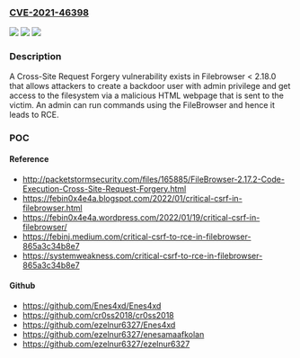 ### [CVE-2021-46398](https://cve.mitre.org/cgi-bin/cvename.cgi?name=CVE-2021-46398)
![](https://img.shields.io/static/v1?label=Product&message=n%2Fa&color=blue)
![](https://img.shields.io/static/v1?label=Version&message=n%2Fa&color=blue)
![](https://img.shields.io/static/v1?label=Vulnerability&message=n%2Fa&color=brighgreen)

### Description

A Cross-Site Request Forgery vulnerability exists in Filebrowser < 2.18.0 that allows attackers to create a backdoor user with admin privilege and get access to the filesystem via a malicious HTML webpage that is sent to the victim. An admin can run commands using the FileBrowser and hence it leads to RCE.

### POC

#### Reference
- http://packetstormsecurity.com/files/165885/FileBrowser-2.17.2-Code-Execution-Cross-Site-Request-Forgery.html
- https://febin0x4e4a.blogspot.com/2022/01/critical-csrf-in-filebrowser.html
- https://febin0x4e4a.wordpress.com/2022/01/19/critical-csrf-in-filebrowser/
- https://febinj.medium.com/critical-csrf-to-rce-in-filebrowser-865a3c34b8e7
- https://systemweakness.com/critical-csrf-to-rce-in-filebrowser-865a3c34b8e7

#### Github
- https://github.com/Enes4xd/Enes4xd
- https://github.com/cr0ss2018/cr0ss2018
- https://github.com/ezelnur6327/Enes4xd
- https://github.com/ezelnur6327/enesamaafkolan
- https://github.com/ezelnur6327/ezelnur6327

